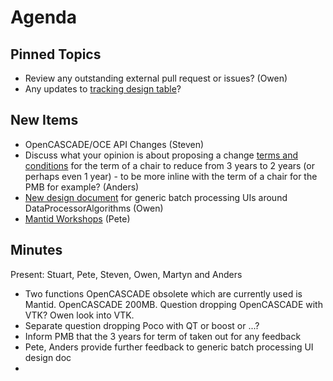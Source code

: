 Agenda
======

Pinned Topics
-------------
* Review any outstanding external pull request or issues? (Owen)
* Any updates to [tracking design table](https://github.com/mantidproject/documents/blob/master/Project-Management/TechnicalSteeringCommittee/reports/TSC-TrackingDesignProposals.md)?

New Items
---------

* OpenCASCADE/OCE API Changes (Steven)
* Discuss what your opinion is about proposing a change [terms and conditions](https://github.com/mantidproject/documents/blob/master/Project-Management/TechnicalSteeringCommittee/TSC-Terms.md) for the term of a chair to reduce from 3 years to 2 years (or perhaps even 1 year) - to be more inline with the term of a chair for the PMB for example? (Anders)
* [New design document](https://github.com/mantidproject/documents/blob/master/Design/DataProcessorAlgorithmUI/DataProcessingUserInterface.md) for generic batch processing UIs around DataProcessorAlgorithms (Owen)
* [Mantid Workshops](http://www.mantidproject.org/Category:Workshop2016) (Pete)

Minutes
-------
Present: Stuart, Pete, Steven, Owen, Martyn and Anders

* Two functions OpenCASCADE obsolete which are currently used is Mantid. OpenCASCADE 200MB. Question dropping OpenCASCADE with VTK? Owen look into VTK. 
* Separate question dropping Poco with QT or boost or ...?
* Inform PMB that the 3 years for term of taken out for any feedback
* Pete, Anders provide further feedback to generic batch processing UI design doc
* 
